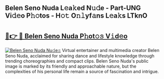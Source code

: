 ## Belen Seno Nuda L𝚎a𝚔ed N𝚞𝚍e - Part-UNG Vi𝚍𝚎o P𝚑𝚘tos - H𝚘𝚝 O𝚗𝚕yf𝚊ns L𝚎a𝚔s LTknO

# <h2><a href="http://kf6152.oniu.top/?m=Belen+Seno+Nuda">🔗👉 🔴 Belen Seno Nuda P𝚑ot𝚘𝚜 V𝚒d𝚎o</a></h2>

[![Belen Seno Nuda Nu𝚍e𝚜](https://i.imgur.com/0qMVB7G.gif)](http://kf6152.oniu.top/?m=Belen+Seno+Nuda)
Virtual entertainer and multimedia creator Belen Seno Nuda, acclaimed for sharing dance and lifestyle knowledge through trending choreographies and compact clips. Belen Seno Nuda's public image is marked by its friendly and approachable nature, but the complexities of his personal life remain a source of fascination and intrigue.  
